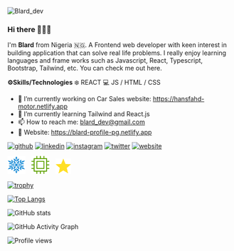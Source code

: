 
 ![Blard_dev](https://twitter.com/Omu1Peter/header_photo)
### Hi there 👨🏾‍💻
I'm **Blard** from Nigeria 🇳🇬. A Frontend web developer with keen interest in building application that can solve real life problems. I really enjoy learning languages and frame works such as Javascript, React, Typescript, Bootstrap, Tailwind, etc. You can check me out here. 

**⚙️Skills/Technologies**
❄️ REACT 
💻 JS / HTML / CSS

- 🔭 I’m currently working on Car Sales website: https://hansfahd-motor.netlify.app 
- 🌱 I’m currently learning Tailwind and React.js 
- 📫 How to reach me: blard_dev@gmail.com
- 🔗 Website: https://blard-profile-pg.netlify.app


[<img src='https://cdn.jsdelivr.net/npm/simple-icons@3.0.1/icons/github.svg' alt='github' height='40'>](https://github.com/Blard-omu)  [<img src='https://cdn.jsdelivr.net/npm/simple-icons@3.0.1/icons/linkedin.svg' alt='linkedin' height='40'>](https://www.linkedin.com/in/peteromu/)  [<img src='https://cdn.jsdelivr.net/npm/simple-icons@3.0.1/icons/instagram.svg' alt='instagram' height='40'>](https://www.instagram.com/peteromu/)  [<img src='https://cdn.jsdelivr.net/npm/simple-icons@3.0.1/icons/twitter.svg' alt='twitter' height='40'>](https://twitter.com/@omu1peter)
[<img src='https://cdn.jsdelivr.net/npm/simple-icons@3.0.1/icons/icloud.svg' alt='website' height='40'>](https://blard-profile-pg.netlify.app/) 

<a href='https://archiveprogram.github.com/'><img src='https://raw.githubusercontent.com/acervenky/animated-github-badges/master/assets/acbadge.gif' width='40' height='40'></a> <a href='https://docs.github.com/en/developers'><img src='https://raw.githubusercontent.com/acervenky/animated-github-badges/master/assets/devbadge.gif' width='40' height='40'></a> <a href='https://stars.github.com/'><img src='https://raw.githubusercontent.com/acervenky/animated-github-badges/master/assets/starbadge.gif' width='35' height='35'></a> 

[![trophy](https://github-profile-trophy.vercel.app/?username=Blard-omu)](https://github.com/ryo-ma/github-profile-trophy)

[![Top Langs](https://github-readme-stats.vercel.app/api/top-langs/?username=Blard-omu)](https://github.com/anuraghazra/github-readme-stats)

![GitHub stats](https://github-readme-stats.vercel.app/api?username=Blard-omu&show_icons=true&count_private=true)  

![GitHub Activity Graph](https://activity-graph.herokuapp.com/graph?username=Blard-omu)  

![Profile views](https://gpvc.arturio.dev/Blard-omu)  
